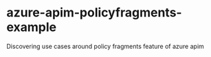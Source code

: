# azure-apim-policyfragments-example
Discovering use cases around policy fragments feature of azure apim
